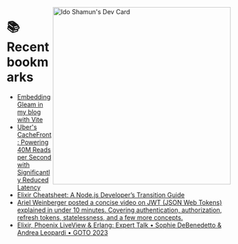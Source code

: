 <a href="https://app.daily.dev/idoshamun"><img src="https://api.daily.dev/devcards/v2/28849d86070e4c099c877ab6837c61f0.png?type=default&r=auy" align="right" width="400" alt="Ido Shamun's Dev Card"/></a>

# 📚 Recent bookmarks
<!-- BOOKMARKS:START -->
- [Embedding Gleam in my blog with Vite](https://app.daily.dev/posts/SroPn9MKe?utm_source=rss&utm_medium=bookmarks&utm_campaign=28849d86070e4c099c877ab6837c61f0)
- [Uber&#39;s CacheFront: Powering 40M Reads per Second with Significantly Reduced Latency](https://app.daily.dev/posts/QvKOAUeBb?utm_source=rss&utm_medium=bookmarks&utm_campaign=28849d86070e4c099c877ab6837c61f0)
- [Elixir Cheatsheet: A Node.js Developer’s Transition Guide](https://app.daily.dev/posts/103Ekbzgd?utm_source=rss&utm_medium=bookmarks&utm_campaign=28849d86070e4c099c877ab6837c61f0)
- [Ariel Weinberger posted a concise video on JWT &lpar;JSON Web Tokens&rpar; explained in under 10 minutes. Covering authentication, authorization, refresh tokens, statelessness, and a few more concepts.](https://app.daily.dev/posts/3hBHFKCRJ?utm_source=rss&utm_medium=bookmarks&utm_campaign=28849d86070e4c099c877ab6837c61f0)
- [Elixir, Phoenix LiveView &amp; Erlang: Expert Talk • Sophie DeBenedetto &amp; Andrea Leopardi • GOTO 2023](https://app.daily.dev/posts/ul3em3pHX?utm_source=rss&utm_medium=bookmarks&utm_campaign=28849d86070e4c099c877ab6837c61f0)
<!-- BOOKMARKS:END -->
